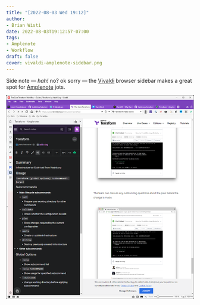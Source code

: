 ```yaml
---
title: "[2022-08-03 Wed 19:12]"
author:
- Brian Wisti
date: 2022-08-03T19:12:57-07:00
tags:
- Amplenote
- Workflow
draft: false
cover: vivaldi-amplenote-sidebar.png
---
```


Side note — *hah!* no? ok sorry — the [Vivaldi][vivaldi] browser sidebar makes
a great spot for [Amplenote][amplenote] jots.

![browser showing Terraform docs with terraform notes in sidebar](vivaldi-amplenote-sidebar.png "A bit fiddly for big edits though")

[vivaldi]: https://vivaldi.com
[amplenote]: https://www.amplenote.com
